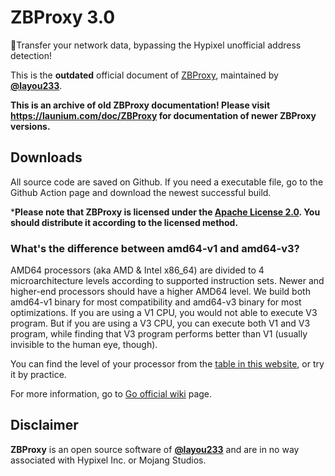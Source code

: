

# ZBProxy 3.0

🚀Transfer your network data, bypassing the Hypixel unofficial address detection!  

This is the **outdated** official document of [ZBProxy](https://github.com/layou233/ZBProxy), maintained by **[@layou233](https://github.com/layou233)**.

**This is an archive of old ZBProxy documentation! Please visit https://launium.com/doc/ZBProxy for documentation of newer ZBProxy versions.**

## Downloads
All source code are saved on Github. If you need a executable file, go to the Github Action page and download the newest successful build.

***Please note that ZBProxy is licensed under the [Apache License 2.0](https://github.com/layou233/ZBProxy/blob/master/LICENSE). You should distribute it according to the licensed method.**

### What's the difference between amd64-v1 and amd64-v3?
AMD64 processors (aka AMD & Intel x86_64) are divided to 4 microarchitecture levels according to supported instruction sets. Newer and higher-end processors should have a higher AMD64 level. We build both amd64-v1 binary for most compatibility and amd64-v3 binary for most optimizations. If you are using a V1 CPU, you would not able to execute V3 program. But if you are using a V3 CPU, you can execute both V1 and V3 program, while finding that V3 program performs better than V1 (usually invisible to the human eye, though).

You can find the level of your processor from the [table in this website](https://xanmod.org/#:~:text=x86%2D64%20psABI%20level%20reference%20%5B%20download%20check%20script), or try it by practice.

For more information, go to [Go official wiki](https://go.dev/wiki/MinimumRequirements#amd64) page.


## Disclaimer
**ZBProxy** is an open source software of **[@layou233](https://github.com/layou233)** and are in no way associated with Hypixel Inc. or Mojang Studios.

